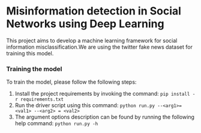 # Misinformation detection in Social Networks using Deep Learning
This project aims to develop a machine learning framework for social information misclassification.We are using the twitter fake news dataset for training this model.
### Training the model
To train the model, please follow the following steps:
1. Install the project requirements by invoking the command:
`pip install -r requirements.txt`
2. Run the driver script using this command: `python run.py --<arg1>=<val1> --<arg2> = <val2>`
3. The argument options description can be found by running the following help command: `python run.py -h`